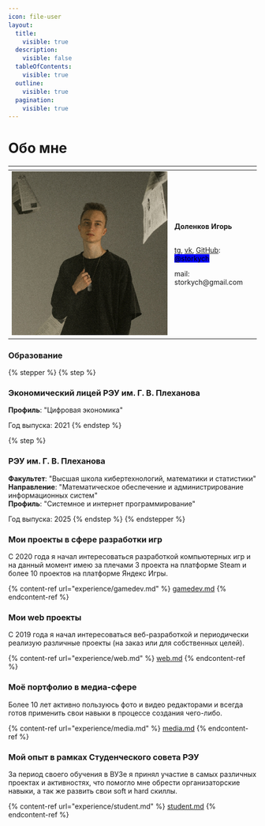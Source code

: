 ```yaml
---
icon: file-user
layout:
  title:
    visible: true
  description:
    visible: false
  tableOfContents:
    visible: true
  outline:
    visible: true
  pagination:
    visible: true
---
```


# Обо мне

<table data-header-hidden data-full-width="false"><thead><tr><th width="316"></th><th></th></tr></thead><tbody><tr><td><img src=".gitbook/assets/изображение_2025-03-04_000306725.png" alt=""></td><td><p><strong>Доленков Игорь</strong></p><p><br><a href="https://t.me/storkych">tg</a>, <a href="https://vk.com/storkych">vk</a>, <a href="https://github.com/storkych">GitHub</a>: <mark style="background-color:blue;">@storkych</mark></p><p>mail: storkych@gmail.com<br></p></td></tr></tbody></table>

### Образование

{% stepper %}
{% step %}
### Экономический лицей РЭУ им. Г. В. Плеханова

**Профиль**: "Цифровая экономика"

Год выпуска: 2021
{% endstep %}

{% step %}
### РЭУ им. Г. В. Плеханова

**Факультет**: "Высшая школа кибертехнологий, математики и статистики"\
**Направление**: "Математическое обеспечение и администрирование информационных систем"\
**Профиль**: "Системное и интернет программирование"

Год выпуска: 2025
{% endstep %}
{% endstepper %}

### Мои проекты в сфере разработки игр

С 2020 года я начал интересоваться разработкой компьютерных игр и на данный момент имею за плечами 3 проекта на платформе Steam и более 10 проектов на платформе Яндекс Игры.

{% content-ref url="experience/gamedev.md" %}
[gamedev.md](experience/gamedev.md)
{% endcontent-ref %}

### Мои web проекты

С 2019 года я начал интересоваться веб-разработкой и периодически реализую различные проекты (на заказ или для собственных целей).

{% content-ref url="experience/web.md" %}
[web.md](experience/web.md)
{% endcontent-ref %}

### Моё портфолио в медиа-сфере

Более 10 лет активно пользуюсь фото и видео редакторами и всегда готов применить свои навыки в процессе создания чего-либо.

{% content-ref url="experience/media.md" %}
[media.md](experience/media.md)
{% endcontent-ref %}

### Мой опыт в рамках Студенческого совета РЭУ

За период своего обучения в ВУЗе я принял участие в самых различных проектах и активностях, что помогло мне обрести организаторские навыки, а так же развить свои soft и hard скиллы.

{% content-ref url="experience/student.md" %}
[student.md](experience/student.md)
{% endcontent-ref %}
